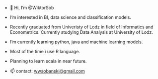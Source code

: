 - 👋 Hi, I’m @WiktorSob
- I’m interested in BI, data science and classification models.
- Recently graduated from Univeristy of Lodz in field of Informatics and Econometrics. Currently studying Data Analysis at University of Lodz.  
- I’m currently learning python, java and machine learning models.
- Most of the time i use R language.
- Planning to learn scala in near future.

- 📫 contact: wwsobanski@gmail.com

<!---
WiktorSob/WiktorSob is a ✨ special ✨ repository because its `README.md` (this file) appears on your GitHub profile.
You can click the Preview link to take a look at your changes.
--->
